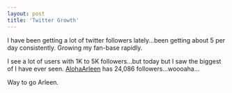 ```yaml
---
layout: post
title: 'Twitter Growth'
---
```

I have been getting a lot of twitter followers lately...been getting about 5 per day consistently. Growing my fan-base rapidly.<p></p>
I see a lot of users with 1K to 5K followers...but today but I saw the biggest of I have ever seen. <a href="http://twitter.com/AlohaArleen">AlohaArleen</a> has 24,086 followers...woooaha...<p></p>
Way to go Arleen.